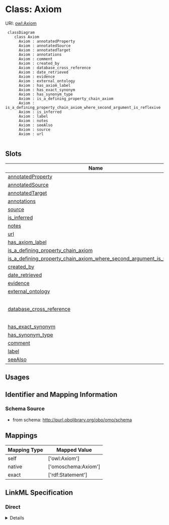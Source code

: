 # Class: Axiom




URI: [owl:Axiom](http://www.w3.org/2002/07/owl#Axiom)




```{mermaid}
 classDiagram
    class Axiom
      Axiom : annotatedProperty
      Axiom : annotatedSource
      Axiom : annotatedTarget
      Axiom : annotations
      Axiom : comment
      Axiom : created_by
      Axiom : database_cross_reference
      Axiom : date_retrieved
      Axiom : evidence
      Axiom : external_ontology
      Axiom : has_axiom_label
      Axiom : has_exact_synonym
      Axiom : has_synonym_type
      Axiom : is_a_defining_property_chain_axiom
      Axiom : is_a_defining_property_chain_axiom_where_second_argument_is_reflexive
      Axiom : is_inferred
      Axiom : label
      Axiom : notes
      Axiom : seeAlso
      Axiom : source
      Axiom : url
      
```




<!-- no inheritance hierarchy -->


## Slots

| Name | Range | Cardinality | Description  | Info |
| ---  | --- | --- | --- | --- |
| [annotatedProperty](annotatedProperty.md) | [AnnotationProperty](AnnotationProperty.md) | 0..1 | None  | . |
| [annotatedSource](annotatedSource.md) | [NamedObject](NamedObject.md) | 0..1 | None  | . |
| [annotatedTarget](annotatedTarget.md) | [Any](Any.md) | 0..1 | None  | . |
| [annotations](annotations.md) | [Annotation](Annotation.md) | 0..* | None  | . |
| [source](source.md) | [xsd:string](http://www.w3.org/2001/XMLSchema#string) | 0..* | None  | . |
| [is_inferred](is_inferred.md) | [xsd:boolean](http://www.w3.org/2001/XMLSchema#boolean) | 0..1 | None  | . |
| [notes](notes.md) | [xsd:string](http://www.w3.org/2001/XMLSchema#string) | 0..* | None  | . |
| [url](url.md) | [xsd:string](http://www.w3.org/2001/XMLSchema#string) | 0..1 | None  | . |
| [has_axiom_label](has_axiom_label.md) | [Thing](Thing.md) | 0..1 | None  | . |
| [is_a_defining_property_chain_axiom](is_a_defining_property_chain_axiom.md) | [xsd:string](http://www.w3.org/2001/XMLSchema#string) | 0..1 | None  | . |
| [is_a_defining_property_chain_axiom_where_second_argument_is_reflexive](is_a_defining_property_chain_axiom_where_second_argument_is_reflexive.md) | [xsd:string](http://www.w3.org/2001/XMLSchema#string) | 0..1 | None  | . |
| [created_by](created_by.md) | [xsd:string](http://www.w3.org/2001/XMLSchema#string) | 0..1 | None  | . |
| [date_retrieved](date_retrieved.md) | [xsd:string](http://www.w3.org/2001/XMLSchema#string) | 0..1 | None  | . |
| [evidence](evidence.md) | [xsd:string](http://www.w3.org/2001/XMLSchema#string) | 0..1 | None  | . |
| [external_ontology](external_ontology.md) | [xsd:string](http://www.w3.org/2001/XMLSchema#string) | 0..* | None  | . |
| [database_cross_reference](database_cross_reference.md) | [CURIELiteral](CURIELiteral.md) | 0..* | Uses to indicate the source of an axiom  | . |
| [has_exact_synonym](has_exact_synonym.md) | [label_type](label_type.md) | 0..* | None  | . |
| [has_synonym_type](has_synonym_type.md) | [AnnotationProperty](AnnotationProperty.md) | 0..* | None  | . |
| [comment](comment.md) | [xsd:string](http://www.w3.org/2001/XMLSchema#string) | 0..* | None  | . |
| [label](label.md) | [label_type](label_type.md) | 0..1 | None  | . |
| [seeAlso](seeAlso.md) | [Thing](Thing.md) | 0..* | None  | . |


## Usages



## Identifier and Mapping Information







### Schema Source


* from schema: http://purl.obolibrary.org/obo/omo/schema







## Mappings

| Mapping Type | Mapped Value |
| ---  | ---  |
| self | ['owl:Axiom'] |
| native | ['omoschema:Axiom'] |
| exact | ['rdf:Statement'] |


## LinkML Specification

<!-- TODO: investigate https://stackoverflow.com/questions/37606292/how-to-create-tabbed-code-blocks-in-mkdocs-or-sphinx -->

### Direct

<details>
```yaml
name: Axiom
from_schema: http://purl.obolibrary.org/obo/omo/schema
exact_mappings:
- rdf:Statement
slots:
- annotatedProperty
- annotatedSource
- annotatedTarget
- annotations
- source
- is_inferred
- notes
- url
- has_axiom_label
- is_a_defining_property_chain_axiom
- is_a_defining_property_chain_axiom_where_second_argument_is_reflexive
- created_by
- date_retrieved
- evidence
- external_ontology
- database_cross_reference
- has_exact_synonym
- has_synonym_type
- comment
- label
- seeAlso
slot_usage:
  database_cross_reference:
    name: database_cross_reference
    description: Uses to indicate the source of an axiom
    in_subset:
    - go permitted profile
    exact_mappings:
    - dcterms:source
class_uri: owl:Axiom
represents_relationship: true

```
</details>

### Induced

<details>
```yaml
name: Axiom
from_schema: http://purl.obolibrary.org/obo/omo/schema
exact_mappings:
- rdf:Statement
slot_usage:
  database_cross_reference:
    name: database_cross_reference
    description: Uses to indicate the source of an axiom
    in_subset:
    - go permitted profile
    exact_mappings:
    - dcterms:source
attributes:
  annotatedProperty:
    name: annotatedProperty
    from_schema: http://purl.obolibrary.org/obo/omo/schema
    exact_mappings:
    - rdf:predicate
    is_a: reification_predicate
    slot_uri: owl:annotatedProperty
    alias: annotatedProperty
    owner: Axiom
    relational_role: PREDICATE
    range: AnnotationProperty
  annotatedSource:
    name: annotatedSource
    todos:
    - restrict range
    from_schema: http://purl.obolibrary.org/obo/omo/schema
    exact_mappings:
    - rdf:subject
    is_a: reification_predicate
    slot_uri: owl:annotatedSource
    alias: annotatedSource
    owner: Axiom
    relational_role: SUBJECT
    range: NamedObject
  annotatedTarget:
    name: annotatedTarget
    todos:
    - restrict range
    from_schema: http://purl.obolibrary.org/obo/omo/schema
    exact_mappings:
    - rdf:object
    is_a: reification_predicate
    slot_uri: owl:annotatedTarget
    alias: annotatedTarget
    owner: Axiom
    relational_role: OBJECT
    range: Any
  annotations:
    name: annotations
    from_schema: http://purl.obolibrary.org/obo/omo/schema
    multivalued: true
    alias: annotations
    owner: Axiom
    range: Annotation
  source:
    name: source
    from_schema: http://purl.obolibrary.org/obo/omo/schema
    exact_mappings:
    - http://purl.org/dc/terms/source
    - oio:source
    is_a: provenance_property
    slot_uri: dcterms:source
    multivalued: true
    alias: source
    owner: Axiom
    range: string
  is_inferred:
    name: is_inferred
    deprecated: deprecated oboInOwl property
    from_schema: http://purl.obolibrary.org/obo/omo/schema
    slot_uri: oio:is_inferred
    alias: is_inferred
    owner: Axiom
    range: boolean
  notes:
    name: notes
    deprecated: deprecated oboInOwl property
    from_schema: http://purl.obolibrary.org/obo/omo/schema
    slot_uri: oio:notes
    multivalued: true
    alias: notes
    owner: Axiom
    range: string
  url:
    name: url
    deprecated: deprecated oboInOwl property
    from_schema: http://purl.obolibrary.org/obo/omo/schema
    slot_uri: oio:url
    alias: url
    owner: Axiom
    range: string
  has_axiom_label:
    name: has_axiom_label
    from_schema: http://purl.obolibrary.org/obo/omo/schema
    is_a: provenance_property
    slot_uri: IAO:0010000
    alias: has_axiom_label
    owner: Axiom
    range: Thing
  is_a_defining_property_chain_axiom:
    name: is_a_defining_property_chain_axiom
    from_schema: http://purl.obolibrary.org/obo/omo/schema
    slot_uri: RO:0002581
    alias: is_a_defining_property_chain_axiom
    owner: Axiom
    range: string
  is_a_defining_property_chain_axiom_where_second_argument_is_reflexive:
    name: is_a_defining_property_chain_axiom_where_second_argument_is_reflexive
    from_schema: http://purl.obolibrary.org/obo/omo/schema
    slot_uri: RO:0002582
    alias: is_a_defining_property_chain_axiom_where_second_argument_is_reflexive
    owner: Axiom
    range: string
  created_by:
    name: created_by
    deprecated: proposed obsoleted by OMO group 2022-04-12
    from_schema: http://purl.obolibrary.org/obo/omo/schema
    deprecated_element_has_exact_replacement: creator
    is_a: provenance_property
    slot_uri: oio:created_by
    alias: created_by
    owner: Axiom
    range: string
  date_retrieved:
    name: date_retrieved
    from_schema: http://purl.obolibrary.org/obo/omo/schema
    is_a: provenance_property
    slot_uri: oio:date_retrieved
    alias: date_retrieved
    owner: Axiom
    range: string
  evidence:
    name: evidence
    deprecated: deprecated oboInOwl property
    from_schema: http://purl.obolibrary.org/obo/omo/schema
    slot_uri: oio:evidence
    alias: evidence
    owner: Axiom
    range: string
  external_ontology:
    name: external_ontology
    deprecated: deprecated oboInOwl property
    from_schema: http://purl.obolibrary.org/obo/omo/schema
    slot_uri: oio:external_ontology
    multivalued: true
    alias: external_ontology
    owner: Axiom
    range: string
  database_cross_reference:
    name: database_cross_reference
    description: Uses to indicate the source of an axiom
    in_subset:
    - go permitted profile
    from_schema: http://purl.obolibrary.org/obo/omo/schema
    exact_mappings:
    - dcterms:source
    is_a: match
    slot_uri: oio:hasDbXref
    multivalued: true
    alias: database_cross_reference
    owner: Axiom
    range: CURIELiteral
  has_exact_synonym:
    name: has_exact_synonym
    from_schema: http://purl.obolibrary.org/obo/omo/schema
    is_a: synonym
    slot_uri: oio:hasExactSynonym
    multivalued: true
    alias: has_exact_synonym
    owner: Axiom
    disjoint_with:
    - label
    range: label type
  has_synonym_type:
    name: has_synonym_type
    from_schema: http://purl.obolibrary.org/obo/omo/schema
    slot_uri: oio:hasSynonymType
    multivalued: true
    alias: has_synonym_type
    owner: Axiom
    range: AnnotationProperty
  comment:
    name: comment
    comments:
    - in obo format, a term cannot have more than one comment
    from_schema: http://purl.obolibrary.org/obo/omo/schema
    is_a: informative_property
    slot_uri: rdfs:comment
    multivalued: true
    alias: comment
    owner: Axiom
    range: string
  label:
    name: label
    comments:
    - SHOULD follow OBO label guidelines
    - MUST be unique within an ontology
    - SHOULD be unique across OBO
    in_subset:
    - allotrope required profile
    - go required profile
    - obi required profile
    from_schema: http://purl.obolibrary.org/obo/omo/schema
    exact_mappings:
    - skos:prefLabel
    is_a: core_property
    slot_uri: rdfs:label
    multivalued: false
    alias: label
    owner: Axiom
    range: label type
  seeAlso:
    name: seeAlso
    todos:
    - restrict range
    from_schema: http://purl.obolibrary.org/obo/omo/schema
    slot_uri: rdfs:seeAlso
    multivalued: true
    alias: seeAlso
    owner: Axiom
    range: Thing
class_uri: owl:Axiom
represents_relationship: true

```
</details>